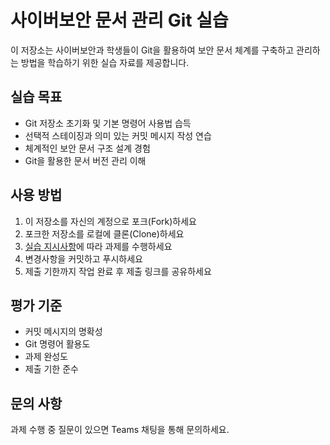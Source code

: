 # 사이버보안 문서 관리 Git 실습

이 저장소는 사이버보안과 학생들이 Git을 활용하여 보안 문서 체계를 구축하고 관리하는 방법을 학습하기 위한 실습 자료를 제공합니다.

## 실습 목표
- Git 저장소 초기화 및 기본 명령어 사용법 습득
- 선택적 스테이징과 의미 있는 커밋 메시지 작성 연습
- 체계적인 보안 문서 구조 설계 경험
- Git을 활용한 문서 버전 관리 이해

## 사용 방법
1. 이 저장소를 자신의 계정으로 포크(Fork)하세요
2. 포크한 저장소를 로컬에 클론(Clone)하세요
3. [실습 지시사항](./exercise-01.md)에 따라 과제를 수행하세요
4. 변경사항을 커밋하고 푸시하세요
5. 제출 기한까지 작업 완료 후 제출 링크를 공유하세요

## 평가 기준
- 커밋 메시지의 명확성
- Git 명령어 활용도
- 과제 완성도
- 제출 기한 준수

## 문의 사항
과제 수행 중 질문이 있으면 Teams 채팅을 통해 문의하세요.
